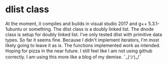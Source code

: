 # dlist class

At the moment, it compiles and builds in visual studio 2017 and g++ 5.3.1-1ubuntu or something.
The dlist class is a doubly linked list. The dnode class is setup for doubly linked list.
I've only tested dlist with primitive data types.
So far it seems fine. Because I didn't implement iterators, I'm most likely going to leave it as is. 
The functions implemented work as intended.
Hoping for pizza in the near future. 
I still feel like I am not using github correctly. I am using this more like a blog of my demise.
¯\_(ツ)_/¯